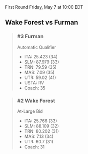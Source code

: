 First Round
Friday, May 7 at 10:00 EDT
## Wake Forest vs Furman

> ### #3 Furman  
> Automatic Qualifier  
> - ITA: 25.423 (34)  
> - SLM: 87.979 (33)  
> - TRN: 79.59 (35)  
> - MAS: 7.09 (35)  
> - UTR: 59.02 (41)  
> - USTA: RV  
> - Coach: 35  

> ### #2 Wake Forest  
> At-Large Bid  
> - ITA: 25.766 (33)  
> - SLM: 88.109 (32)  
> - TRN: 80.202 (31)  
> - MAS: 7.13 (34)  
> - UTR: 60.7 (31)  
> - Coach: 31  